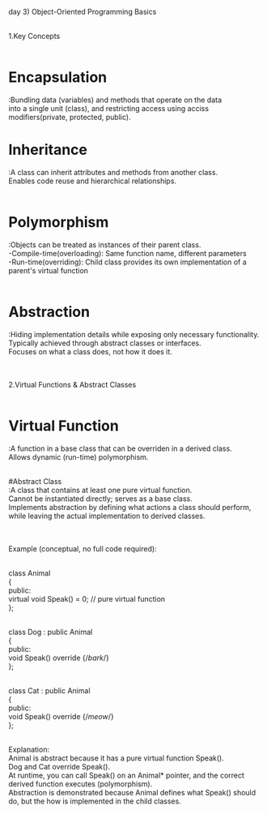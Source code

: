 day 3) Object-Oriented Programming Basics<br><br>

1.Key Concepts<br><br>

# Encapsulation<br>
:Bundling data (variables) and methods that operate on the data<br>
into a single unit (class), and restricting access using acciss modifiers(private, protected, public).<br>

# Inheritance<br>
:A class can inherit attributes and methods from another class.<br>
Enables code reuse and hierarchical relationships.<br><br>

# Polymorphism<br>
:Objects can be treated as instances of their parent class.<br>
-Compile-time(overloading): Same function name, different parameters<br>
-Run-time(overriding): Child class provides its own implementation of a parent's virtual function<br><br>

# Abstraction<br>
:Hiding implementation details while exposing only necessary functionality.<br>
Typically achieved through abstract classes or interfaces.<br>
Focuses on what a class does, not how it does it.<br><br><br>


2.Virtual Functions & Abstract Classes<br><br>

# Virtual Function<br>
:A function in a base class that can be overriden in a derived class.<br>
Allows dynamic (run-time) polymorphism.<br><br>

#Abstract Class<br>
:A class that contains at least one pure virtual function.<br>
Cannot be instantiated directly; serves as a base class.<br>
Implements abstraction by defining what actions a class should perform,<br>
while leaving the actual implementation to derived classes.<br><br><br>


Example (conceptual, no full code required):<br><br>

class Animal<br>
{<br>
public:<br>
  virtual void Speak() = 0; // pure virtual function<br>
};  <br><br>

class Dog : public Animal<br>
{<br>
public:<br>
  void Speak() override {/*bark*/}<br>
};<br><br>

class Cat : public Animal<br>
{<br>
public:<br>
  void Speak() override {/*meow*/}<br>
};<br><br>

Explanation:<br>
Animal is abstract because it has a pure virtual function Speak().<br>
Dog and Cat override Speak().<br>
At runtime, you can call Speak() on an Animal* pointer, and the correct derived function executes (polymorphism).<br>
Abstraction is demonstrated because Animal defines what Speak() should do, but the how is implemented in the child classes.<br>
